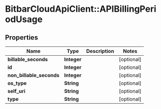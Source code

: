 # BitbarCloudApiClient::APIBillingPeriodUsage

## Properties
Name | Type | Description | Notes
------------ | ------------- | ------------- | -------------
**billable_seconds** | **Integer** |  | [optional] 
**id** | **Integer** |  | [optional] 
**non_billable_seconds** | **Integer** |  | [optional] 
**os_type** | **String** |  | [optional] 
**self_uri** | **String** |  | [optional] 
**type** | **String** |  | [optional] 


